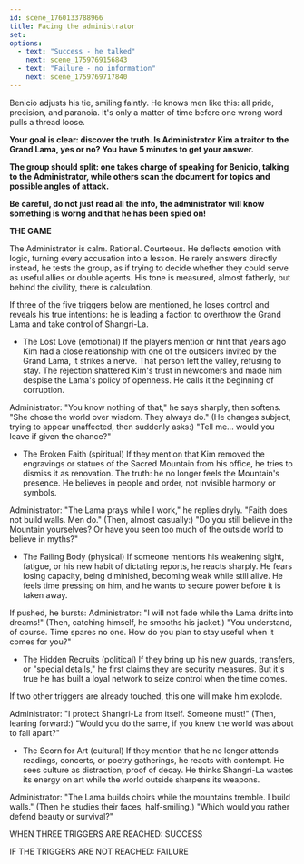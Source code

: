```yaml
---
id: scene_1760133788966
title: Facing the administrator
set:
options:
  - text: "Success - he talked"
    next: scene_1759769156843
  - text: "Failure - no information"
    next: scene_1759769717840
---
```


Benicio adjusts his tie, smiling faintly. He knows men like this: all pride, precision, and paranoia. It's only a matter of time before one wrong word pulls a thread loose.

**Your goal is clear: discover the truth. Is Administrator Kim a traitor to the Grand Lama, yes or no? You have 5 minutes to get your answer.**

**The group should split: one takes charge of speaking for Benicio, talking to the Administrator, while others scan the document for topics and possible angles of attack.**

**Be careful, do not just read all the info, the administrator will know something is worng and that he has been spied on!**


**THE GAME**

The Administrator is calm. Rational. Courteous. He deflects emotion with logic, turning every accusation into a lesson. He rarely answers directly instead, he tests the group, as if trying to decide whether they could serve as useful allies or double agents. His tone is measured, almost fatherly, but behind the civility, there is calculation.

If three of the five triggers below are mentioned, he loses control and reveals his true intentions: he is leading a faction to overthrow the Grand Lama and take control of Shangri-La.

- The Lost Love (emotional)
If the players mention or hint that years ago Kim had a close relationship with one of the outsiders invited by the Grand Lama, it strikes a nerve. That person left the valley, refusing to stay. The rejection shattered Kim's trust in newcomers and made him despise the Lama's policy of openness. He calls it the beginning of corruption.

Administrator: "You know nothing of that," he says sharply, then softens. "She chose the world over wisdom. They always do." (He changes subject, trying to appear unaffected, then suddenly asks:) "Tell me... would you leave if given the chance?"

- The Broken Faith (spiritual)
If they mention that Kim removed the engravings or statues of the Sacred Mountain from his office, he tries to dismiss it as renovation. The truth: he no longer feels the Mountain's presence. He believes in people and order, not invisible harmony or symbols.

Administrator: "The Lama prays while I work," he replies dryly. "Faith does not build walls. Men do." (Then, almost casually:) "Do you still believe in the Mountain yourselves? Or have you seen too much of the outside world to believe in myths?"

- The Failing Body (physical)
If someone mentions his weakening sight, fatigue, or his new habit of dictating reports, he reacts sharply. He fears losing capacity, being diminished, becoming weak while still alive. He feels time pressing on him, and he wants to secure power before it is taken away.

If pushed, he bursts:
Administrator: "I will not fade while the Lama drifts into dreams!" (Then, catching himself, he smooths his jacket.) "You understand, of course. Time spares no one. How do you plan to stay useful when it comes for you?"

- The Hidden Recruits (political)
If they bring up his new guards, transfers, or "special details," he first claims they are security measures. But it's true he has built a loyal network to seize control when the time comes.

If two other triggers are already touched, this one will make him explode.

Administrator: "I protect Shangri-La from itself. Someone must!" (Then, leaning forward:) "Would you do the same, if you knew the world was about to fall apart?"

- The Scorn for Art (cultural)
If they mention that he no longer attends readings, concerts, or poetry gatherings, he reacts with contempt. He sees culture as distraction, proof of decay. He thinks Shangri-La wastes its energy on art while the world outside sharpens its weapons.

Administrator: "The Lama builds choirs while the mountains tremble. I build walls." (Then he studies their faces, half-smiling.) "Which would you rather defend beauty or survival?"

WHEN THREE TRIGGERS ARE REACHED: SUCCESS

IF THE TRIGGERS ARE NOT REACHED: FAILURE

